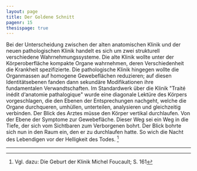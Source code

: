 ```yaml
---
layout: page
title: Der Goldene Schnitt
pagenr: 15
thesispage: true
---
```


Bei der Unterscheidung zwischen der alten anatomischen Klinik und der neuen pathologischen Klinik handelt es sich um zwei strukturell verschiedene Wahrnehmungssysteme. Die alte Klinik wollte unter der Körperoberfläche kompakte Organe wahrnehmen, deren Verschiedenheit die Krankheit spezifizierte. Die pathologische Klinik hingegen wollte die Organmassen auf homogene Gewebeflächen reduzieren; auf diesen Identitätsebenen fanden dann sekundäre Modifikationen ihre fundamentalen Verwandtschaften. Im Standardwerk über die Klinik "Traité inédit d‘anatomie pathalogique" wurde eine diagonale Lektüre des Körpers vorgeschlagen, die den Ebenen der Entsprechungen nachgeht, welche die Organe durchqueren, umhüllen, unterteilen, analysieren und gleichzeitig verbinden. Der Blick des Arztes müsse den Körper vertikal durchlaufen. Von der Ebene der Symptome zur Gewebefläche. Dieser Weg sei ein Weg in die Tiefe, der sich vom Sichtbaren zum Verborgenen bohrt. Der Blick bohrte sich nun in den Raum ein, den er zu durchlaufen hatte. So wich die Nacht des Lebendigen vor der Helligkeit des Todes. [^10]

---

[^10]:
	Vgl. dazu: Die Geburt der Klinik Michel Foucault; S. 161
